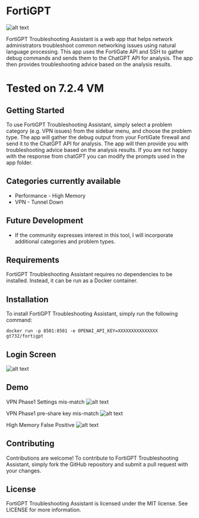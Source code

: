# FortiGPT
![alt text](https://i.imgur.com/benUs5x.png)

FortiGPT Troubleshooting Assistant is a web app that helps network administrators troubleshoot common networking issues using natural language processing. This app uses the FortiGate API and SSH to gather debug commands and sends them to the ChatGPT API for analysis. The app then provides troubleshooting advice based on the analysis results.

# Tested on 7.2.4 VM
## Getting Started

To use FortiGPT Troubleshooting Assistant, simply select a problem category (e.g. VPN issues) from the sidebar menu, and choose the problem type. The app will gather the debug output from your FortiGate firewall and send it to the ChatGPT API for analysis. The app will then provide you with troubleshooting advice based on the analysis results. If you are not happy with the response from chatGPT you can modify the prompts used in the app folder.

## Categories currently available
- Performance - High Memory
- VPN - Tunnel Down

## Future Development
- If the community expresses interest in this tool, I will incorporate additional categories and problem types.

## Requirements

FortiGPT Troubleshooting Assistant requires no dependencies to be installed. Instead, it can be run as a Docker container.

## Installation

To install FortiGPT Troubleshooting Assistant, simply run the following command:

```
docker run -p 8501:8501 -e OPENAI_API_KEY=XXXXXXXXXXXXXXX gt732/fortigpt
```

## Login Screen

![alt text](https://i.imgur.com/p5kirWy.png)
## Demo
VPN Phase1 Settings mis-match
![alt text](https://i.imgur.com/CJnhDhJ.png)

VPN Phase1 pre-share key mis-match
![alt text](https://i.imgur.com/zDaKm0Y.png)

High Memory False Positive
![alt text](https://i.imgur.com/NxeiA6B.png)
## Contributing
Contributions are welcome! To contribute to FortiGPT Troubleshooting Assistant, simply fork the GitHub repository and submit a pull request with your changes.

## License
FortiGPT Troubleshooting Assistant is licensed under the MIT license. See LICENSE for more information.